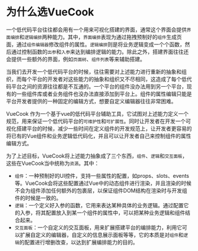 # 为什么选VueCook


一个低代码平台往往都会用有一个用来可视化搭建的界面，通常这个界面会提供`界面编排`和`逻辑编排`两种能力。其中，`界面编排`表现为通过拖拽预制好的`组件`生成页面，通过`组件编辑器`修改组件的属性。`逻辑编排`则是将业务逻辑变成一个个函数，然后通过控制函数的`出参`和`入参`来达到编排逻辑的能力。除此之外，搭建界面往往还会提供一些额外的界面，例如`页面树`、`组件列表`等来辅助搭建。


当我们去开发一个低代码平台的时候，往往需要对上述能力进行重新的抽象和组织，而每个平台的开发者对这些能力的抽象和组织又不尽相同，这造成了每个低代码平台之间的资源往往都是不互通的。一个平台的组件没办法用到另一个平台，现有的一些组件库或者业务组件也没办法直接添加到平台上。组件的属性编辑只能是平台开发者提供的一种固定的编辑方式，想要自定义编辑器往往非常困难。


VueCook 作为一个基于vue的低代码平台辅助工具，它试图对上述能力定义一个规范，用来保证一个低代码平台的`可维护性`和`可扩展性`。同时让开发者在开发一个可视化搭建平台的时候，减少一些时间在定义组件的开发规范上，让开发者更容易的将已有的Vue组件和业务逻辑低代码化，并且可以让开发者自己来控制组件的属性编辑方式。


为了上述目标，VueCook将上述能力抽象成了三个东西，`组件`、`逻辑`和`交互面板`，这些在VueCook当中统称为`资源`。其中：


- `组件`：一种预制好的UI控件，支持一些属性的配置，如props、slots、events等。VueCook会将这些配置通过Vue中的动态组件进行渲染，并且渲染的时候不会为组件添加任何额外的包裹层，以保证组件DOM结构在渲染时与开发组件的时候是一致的。
- `逻辑`：一个定义好入参的函数，它用来表达某种具体的业务逻辑。通过配置它的入参，将其配置放入到某一个组件的属性中，可以把某种业务逻辑和组件结合起来。
- `交互面板`：一个自定义的交互面板，用来扩展搭建平台的编排能力，利用它可以扩展自定义的编辑器，自定义的信息展示面板等等，它的本质是对`组件`和`逻辑`的配置进行增删改查，以达到扩展编排能力的目的。